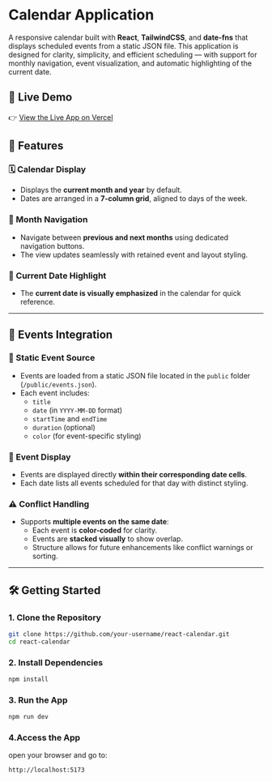 # Calendar Application

A responsive calendar built with **React**, **TailwindCSS**, and **date-fns** that displays scheduled events from a static JSON file. This application is designed for clarity, simplicity, and efficient scheduling — with support for monthly navigation, event visualization, and automatic highlighting of the current date.


## 🔗 Live Demo

👉 [View the Live App on Vercel](https://your-vercel-url.vercel.app)



## 🚀 Features

### 🗓️ Calendar Display
- Displays the **current month and year** by default.
- Dates are arranged in a **7-column grid**, aligned to days of the week.

### 🔄 Month Navigation
- Navigate between **previous and next months** using dedicated navigation buttons.
- The view updates seamlessly with retained event and layout styling.

### 📍 Current Date Highlight
- The **current date is visually emphasized** in the calendar for quick reference.

---

## 📌 Events Integration

### 📂 Static Event Source
- Events are loaded from a static JSON file located in the `public` folder (`/public/events.json`).
- Each event includes:
  - `title`
  - `date` (in `YYYY-MM-DD` format)
  - `startTime` and `endTime`
  - `duration` (optional)
  - `color` (for event-specific styling)

### 📅 Event Display
- Events are displayed directly **within their corresponding date cells**.
- Each date lists all events scheduled for that day with distinct styling.

### ⚠️ Conflict Handling
- Supports **multiple events on the same date**:
  - Each event is **color-coded** for clarity.
  - Events are **stacked visually** to show overlap.
  - Structure allows for future enhancements like conflict warnings or sorting.

---

## 🛠 Getting Started

### 1. Clone the Repository

```bash
git clone https://github.com/your-username/react-calendar.git
cd react-calendar
```
### 2. Install Dependencies

```bash
npm install
```
### 3. Run the App

```bash
npm run dev
```
### 4.Access the App

open your browser and go to:
```bash
http://localhost:5173
```


